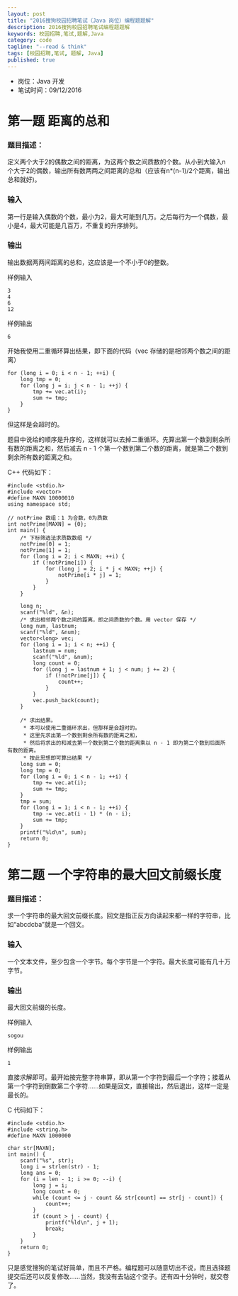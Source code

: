 ```yaml
---
layout: post
title: "2016搜狗校园招聘笔试（Java 岗位）编程题题解"
description: 2016搜狗校园招聘笔试编程题题解
keywords: 校园招聘,笔试,题解,Java
category: code
tagline: "--read & think"
tags: [校园招聘,笔试, 题解, Java]
published: true
---
```


* 岗位：Java 开发
* 笔试时间：09/12/2016

# 第一题 距离的总和

### 题目描述：
 
定义两个大于2的偶数之间的距离，为这两个数之间质数的个数。从小到大输入n个大于2的偶数，输出所有数两两之间距离的总和（应该有n*(n-1)/2个距离，输出总和就好)。
	
### 输入

第一行是输入偶数的个数，最小为2，最大可能到几万。之后每行为一个偶数，最小是4，最大可能是几百万，不重复的升序排列。

### 输出

输出数据两两间距离的总和，这应该是一个不小于0的整数。

样例输入
	
	3
	4
	6
	12

样例输出

	6
	

开始我使用二重循环算出结果，即下面的代码（vec 存储的是相邻两个数之间的距离）

    for (long i = 0; i < n - 1; ++i) {
        long tmp = 0;
        for (long j = i; j < n - 1; ++j) {
            tmp += vec.at(i);
            sum += tmp;
        }
    }

但这样是会超时的。

题目中说给的顺序是升序的，这样就可以去掉二重循环。先算出第一个数到剩余所有数的距离之和，然后减去 n - 1 个第一个数到第二个数的距离，就是第二个数到剩余所有数的距离之和。

C++ 代码如下：

    #include <stdio.h>
    #include <vector>
    #define MAXN 10000010
    using namespace std;
    
    // notPrime 数组：1 为合数，0为质数
    int notPrime[MAXN] = {0};
    int main() {
        /* 下标筛选法求质数数组 */
        notPrime[0] = 1;
        notPrime[1] = 1;
        for (long i = 2; i < MAXN; ++i) {
            if (!notPrime[i]) {
                for (long j = 2; i * j < MAXN; ++j) {
                    notPrime[i * j] = 1;
                }
            }
        }
        
        long n;
        scanf("%ld", &n);
        /* 求出相邻两个数之间的距离，即之间质数的个数。用 vector 保存 */
        long num, lastnum;
        scanf("%ld", &num);
        vector<long> vec;
        for (long i = 1; i < n; ++i) {
            lastnum = num;
            scanf("%ld", &num);
            long count = 0;
            for (long j = lastnum + 1; j < num; j += 2) {
                if (!notPrime[j]) {
                    count++;
                }
            }
            vec.push_back(count);
        }
        
        /* 求出结果。
         * 本可以使用二重循环求出，但那样是会超时的。
         * 这里先求出第一个数到剩余所有数的距离之和，
         * 然后将求出的和减去第一个数到第二个数的距离乘以 n - 1 即为第二个数到后面所有数的距离。
         * 按此思想即可算出结果 */
        long sum = 0;
        long tmp = 0;
        for (long i = 0; i < n - 1; ++i) {
            tmp += vec.at(i);
            sum += tmp;
        }
        tmp = sum;
        for (long i = 1; i < n - 1; ++i) {
            tmp -= vec.at(i - 1) * (n - i);
            sum += tmp;
        }
        printf("%ld\n", sum);
        return 0;
    }


# 第二题 一个字符串的最大回文前缀长度

### 题目描述：

求一个字符串的最大回文前缀长度。回文是指正反方向读起来都一样的字符串，比如“abcdcba”就是一个回文。

### 输入

一个文本文件，至少包含一个字节。每个字节是一个字符。最大长度可能有几十万字节。

### 输出

最大回文前缀的长度。

样例输入

	sogou

样例输出

	1


直接求解即可。最开始按完整字符串算，即从第一个字符到最后一个字符；接着从第一个字符到倒数第二个字符……如果是回文，直接输出，然后退出，这样一定是最长的。

C 代码如下：

    #include <stdio.h>
    #include <string.h>
    #define MAXN 1000000
    
    char str[MAXN];
    int main() {
        scanf("%s", str);
        long i = strlen(str) - 1;
        long ans = 0;
        for (i = len - 1; i >= 0; --i) {
            long j = i;
            long count = 0;
            while (count <= j - count && str[count] == str[j - count]) {
                count++;
            }
            if (count > j - count) {
                printf("%ld\n", j + 1);
                break;
            }
        }
        return 0;
    }



只是感觉搜狗的笔试好简单，而且不严格。编程题可以随意切出不说，而且选择题提交后还可以反复修改……当然，我没有去钻这个空子。还有四十分钟时，就交卷了。